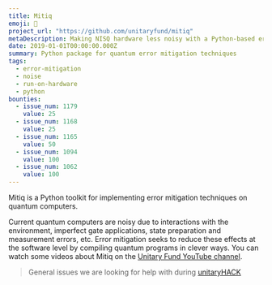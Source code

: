 ```yaml
---
title: Mitiq
emoji: 🌴
project_url: "https://github.com/unitaryfund/mitiq"
metaDescription: Making NISQ hardware less noisy with a Python-based error mitigating package.
date: 2019-01-01T00:00:00.000Z
summary: Python package for quantum error mitigation techniques
tags:
  - error-mitigation
  - noise
  - run-on-hardware
  - python
bounties:
  - issue_num: 1179
    value: 25
  - issue_num: 1168
    value: 25
  - issue_num: 1165
    value: 50
  - issue_num: 1094
    value: 100
  - issue_num: 1062
    value: 100
---
```


Mitiq is a Python toolkit for implementing error mitigation techniques on quantum computers.

Current quantum computers are noisy due to interactions with the environment, imperfect gate applications, state preparation and measurement errors, etc.
Error mitigation seeks to reduce these effects at the software level by compiling quantum programs in clever ways.
You can watch some videos about Mitiq on the [Unitary Fund YouTube channel](https://www.youtube.com/watch?v=5KDQtWzJcfw&list=PL-VMs2BCTI_lklMMfY4iMdETT19rgZe5o).

> General issues we are looking for help with during [unitaryHACK](https://github.com/unitaryfund/mitiq/contribute)
